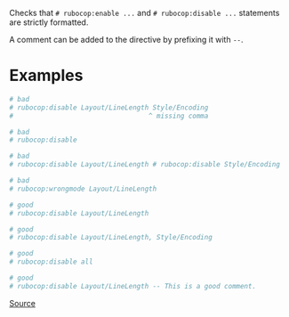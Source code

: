 
Checks that `# rubocop:enable ...` and `# rubocop:disable ...` statements
are strictly formatted.

A comment can be added to the directive by prefixing it with `--`.

# Examples

```ruby
# bad
# rubocop:disable Layout/LineLength Style/Encoding
#                                  ^ missing comma

# bad
# rubocop:disable

# bad
# rubocop:disable Layout/LineLength # rubocop:disable Style/Encoding

# bad
# rubocop:wrongmode Layout/LineLength

# good
# rubocop:disable Layout/LineLength

# good
# rubocop:disable Layout/LineLength, Style/Encoding

# good
# rubocop:disable all

# good
# rubocop:disable Layout/LineLength -- This is a good comment.
```

[Source](http://www.rubydoc.info/gems/rubocop/RuboCop/Cop/Lint/CopDirectiveSyntax)